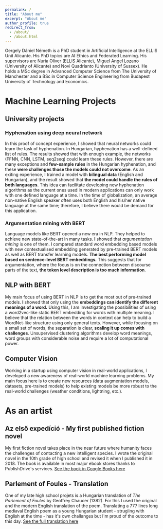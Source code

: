 ```yaml
---
permalink: /
title: "About me"
excerpt: "About me"
author_profile: true
redirect_from: 
  - /about/
  - /about.html
---
```


Gergely Dániel Németh is a PhD student in Artificial Intelligence at the ELLIS Unit Alicante. His PhD topics are AI Ethics and Federated Learning. His supervisors are Nuria Oliver (ELLIS Alicante), Miguel Angel Lozano (University of Alicante) and Novi Quadrianto (University of Sussex).
He holds a MSc degree in Advanced Computer Science from The University of Manchester and a BSc in Computer Science Engineering from Budapest University of Technology and Economics.
# Machine Learning Projects
## University projects
### Hyphenation using deep neural network
In this proof of concept experience, I showed that neural networks could learn the task of hyphenation. In Hungarian, hyphenation has a well-defined list of rules. The results showed that with enough example, the networks (FFNN, CNN, LSTM, seq2seq) could learn these rules. However, there are many exceptions and **few-sample rules** in the Hungarian hyphenation, and these **were challenges those the models could not overcome**. As an exiting experience, I trained a model with **bilingual data** (English and Hungarian), and the result showed that **the model could handle the rules of both languages**. This idea can facilitate developing new hyphenation algorithms as the current ones used in modern applications can only work with one defined language at a time. In the time of globalization, an average non-native English speaker often uses both English and his/her native language at the same time; therefore, I believe there would be demand for this application.
### Argumentation mining with BERT
Language models like BERT opened a new era in NLP. They helped to achieve new state-of-the-art in many tasks. I showed that *argumentation mining* is one of them. I compared standard word embedding based models with new contextualised embedding generated by pre-trained BERT models as well as BERT transfer learning models. **The best performing model based on sentence-level BERT embeddings.** This suggests that for argumentation, where the focus is on the connection between discourse parts of the text, **the token level description is too much information**.
## NLP with BERT
My main focus of using BERT in NLP is to get the most out of pre-trained models. I showed that only using the **embeddings can identify the different meanings of a word.** Using this, I am investigating the possibilities of using a word2vec-like static BERT embedding for words with multiple meaning. I believe that the relation between the words in context can help to build a WordNet-like structure using only general texts. However, while focusing on a small set of words, the separation is clear, **scaling it up comes with challenges**. Unsupervised clustering algorithms develop word meanings, word groups with considerable noise and require a lot of computational power.
## Computer Vision
Working in a startup using computer vision in real-world applications, I developed a new awareness of real-world machine learning problems. My main focus here is to create new resources (data augmentation models, datasets, pre-trained models) to help existing models be more robust to the real-world challenges (weather conditions, lightning, etc.).

# As an artist
## Az első expedíció - My first published fiction novel
My first fiction novel takes place in the near future where humanity faces the challenges of contacting a new intelligent species. I wrote the original novel in the 10th grade of high school and revised it when I published it in 2018. The book is available in most major ebook stores thanks to PublishDrive's services. [See the book in Google Books here](https://books.google.hu/books?id=2VSWDwAAQBAJ)
## Parlement of Foules - Translation
One of my late high school projets is a Hungarian translation of *The Parlement of Foules* by Geoffrey Chaucer (1382). For this I used the original and the modern English translation of the poem.
Translating a 777 lines long mediaval English poem as a young Hungarian student - strugling with English at the time - has it's own challanges but I'm proud of the outcome to this day. [See the full translation here](/madarparlament.html)
